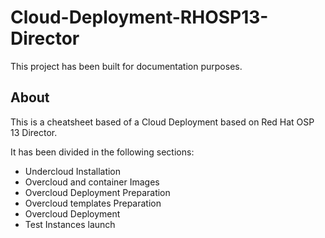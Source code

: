 # Cloud-Deployment-RHOSP13-Director

This project has been built for documentation purposes.

## About

This is a cheatsheet based of a Cloud Deployment based on Red Hat OSP 13 Director.

It has been divided in the following sections:

* Undercloud Installation
* Overcloud and container Images
* Overcloud Deployment Preparation
* Overcloud templates Preparation
* Overcloud Deployment
* Test Instances launch
